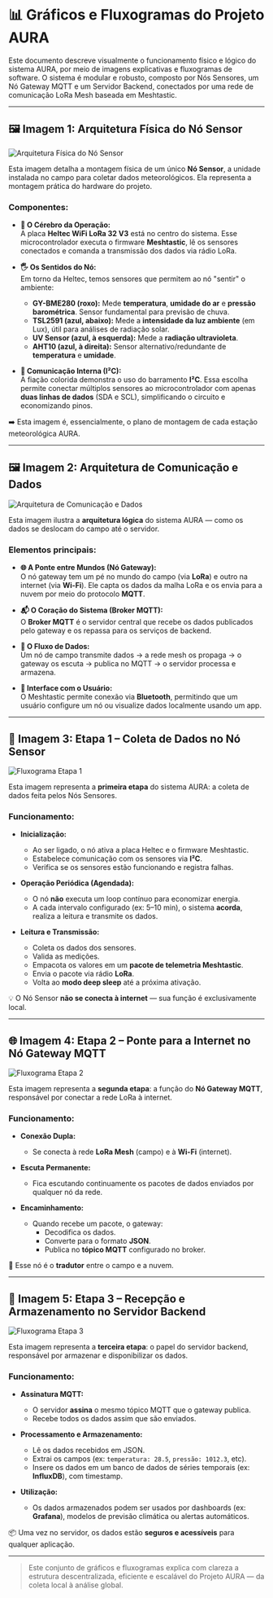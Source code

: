# 📊 Gráficos e Fluxogramas do Projeto AURA

Este documento descreve visualmente o funcionamento físico e lógico do sistema AURA, por meio de imagens explicativas e fluxogramas de software. O sistema é modular e robusto, composto por Nós Sensores, um Nó Gateway MQTT e um Servidor Backend, conectados por uma rede de comunicação LoRa Mesh baseada em Meshtastic.

---

## 🖼️ Imagem 1: Arquitetura Física do Nó Sensor

![Arquitetura Física do Nó Sensor](aura_sensors.png)

Esta imagem detalha a montagem física de um único **Nó Sensor**, a unidade instalada no campo para coletar dados meteorológicos. Ela representa a montagem prática do hardware do projeto.

### Componentes:

- **🧠 O Cérebro da Operação:**  
  A placa **Heltec WiFi LoRa 32 V3** está no centro do sistema. Esse microcontrolador executa o firmware **Meshtastic**, lê os sensores conectados e comanda a transmissão dos dados via rádio LoRa.

- **🖐️ Os Sentidos do Nó:**  
  Em torno da Heltec, temos sensores que permitem ao nó "sentir" o ambiente:
  
  - **GY-BME280 (roxo):** Mede **temperatura**, **umidade do ar** e **pressão barométrica**. Sensor fundamental para previsão de chuva.
  - **TSL2591 (azul, abaixo):** Mede a **intensidade da luz ambiente** (em Lux), útil para análises de radiação solar.
  - **UV Sensor (azul, à esquerda):** Mede a **radiação ultravioleta**.
  - **AHT10 (azul, à direita):** Sensor alternativo/redundante de **temperatura** e **umidade**.

- **🔌 Comunicação Interna (I²C):**  
  A fiação colorida demonstra o uso do barramento **I²C**. Essa escolha permite conectar múltiplos sensores ao microcontrolador com apenas **duas linhas de dados** (SDA e SCL), simplificando o circuito e economizando pinos.

➡️ Esta imagem é, essencialmente, o plano de montagem de cada estação meteorológica AURA.

---

## 🖼️ Imagem 2: Arquitetura de Comunicação e Dados

![Arquitetura de Comunicação e Dados](aura_meshtastic.png)

Esta imagem ilustra a **arquitetura lógica** do sistema AURA — como os dados se deslocam do campo até o servidor.

### Elementos principais:

- **🌐 A Ponte entre Mundos (Nó Gateway):**  
  O nó gateway tem um pé no mundo do campo (via **LoRa**) e outro na internet (via **Wi-Fi**). Ele capta os dados da malha LoRa e os envia para a nuvem por meio do protocolo **MQTT**.

- **📬 O Coração do Sistema (Broker MQTT):**  
  O **Broker MQTT** é o servidor central que recebe os dados publicados pelo gateway e os repassa para os serviços de backend.

- **📡 O Fluxo de Dados:**  
  Um nó de campo transmite dados → a rede mesh os propaga → o gateway os escuta → publica no MQTT → o servidor processa e armazena.

- **📱 Interface com o Usuário:**  
  O Meshtastic permite conexão via **Bluetooth**, permitindo que um usuário configure um nó ou visualize dados localmente usando um app.

---

## 🔁 Imagem 3: Etapa 1 – Coleta de Dados no Nó Sensor

![Fluxograma Etapa 1](no_sensor.png)

Esta imagem representa a **primeira etapa** do sistema AURA: a coleta de dados feita pelos Nós Sensores.

### Funcionamento:

- **Inicialização:**
  - Ao ser ligado, o nó ativa a placa Heltec e o firmware Meshtastic.
  - Estabelece comunicação com os sensores via **I²C**.
  - Verifica se os sensores estão funcionando e registra falhas.

- **Operação Periódica (Agendada):**
  - O nó **não** executa um loop contínuo para economizar energia.
  - A cada intervalo configurado (ex: 5–10 min), o sistema **acorda**, realiza a leitura e transmite os dados.

- **Leitura e Transmissão:**
  - Coleta os dados dos sensores.
  - Valida as medições.
  - Empacota os valores em um **pacote de telemetria Meshtastic**.
  - Envia o pacote via rádio **LoRa**.
  - Volta ao **modo deep sleep** até a próxima ativação.

💡 O Nó Sensor **não se conecta à internet** — sua função é exclusivamente local.

---

## 🌐 Imagem 4: Etapa 2 – Ponte para a Internet no Nó Gateway MQTT

![Fluxograma Etapa 2](gateway.png)

Esta imagem representa a **segunda etapa**: a função do **Nó Gateway MQTT**, responsável por conectar a rede LoRa à internet.

### Funcionamento:

- **Conexão Dupla:**
  - Se conecta à rede **LoRa Mesh** (campo) e à **Wi-Fi** (internet).

- **Escuta Permanente:**
  - Fica escutando continuamente os pacotes de dados enviados por qualquer nó da rede.

- **Encaminhamento:**
  - Quando recebe um pacote, o gateway:
    - Decodifica os dados.
    - Converte para o formato **JSON**.
    - Publica no **tópico MQTT** configurado no broker.

🔁 Esse nó é o **tradutor** entre o campo e a nuvem.

---

## 🧠 Imagem 5: Etapa 3 – Recepção e Armazenamento no Servidor Backend

![Fluxograma Etapa 3](server.png)

Esta imagem representa a **terceira etapa**: o papel do servidor backend, responsável por armazenar e disponibilizar os dados.

### Funcionamento:

- **Assinatura MQTT:**
  - O servidor **assina** o mesmo tópico MQTT que o gateway publica.
  - Recebe todos os dados assim que são enviados.

- **Processamento e Armazenamento:**
  - Lê os dados recebidos em JSON.
  - Extrai os campos (ex: `temperatura: 28.5`, `pressão: 1012.3`, etc).
  - Insere os dados em um banco de dados de séries temporais (ex: **InfluxDB**), com timestamp.

- **Utilização:**
  - Os dados armazenados podem ser usados por dashboards (ex: **Grafana**), modelos de previsão climática ou alertas automáticos.

📦 Uma vez no servidor, os dados estão **seguros e acessíveis** para qualquer aplicação.

---

> Este conjunto de gráficos e fluxogramas explica com clareza a estrutura descentralizada, eficiente e escalável do Projeto AURA — da coleta local à análise global.

